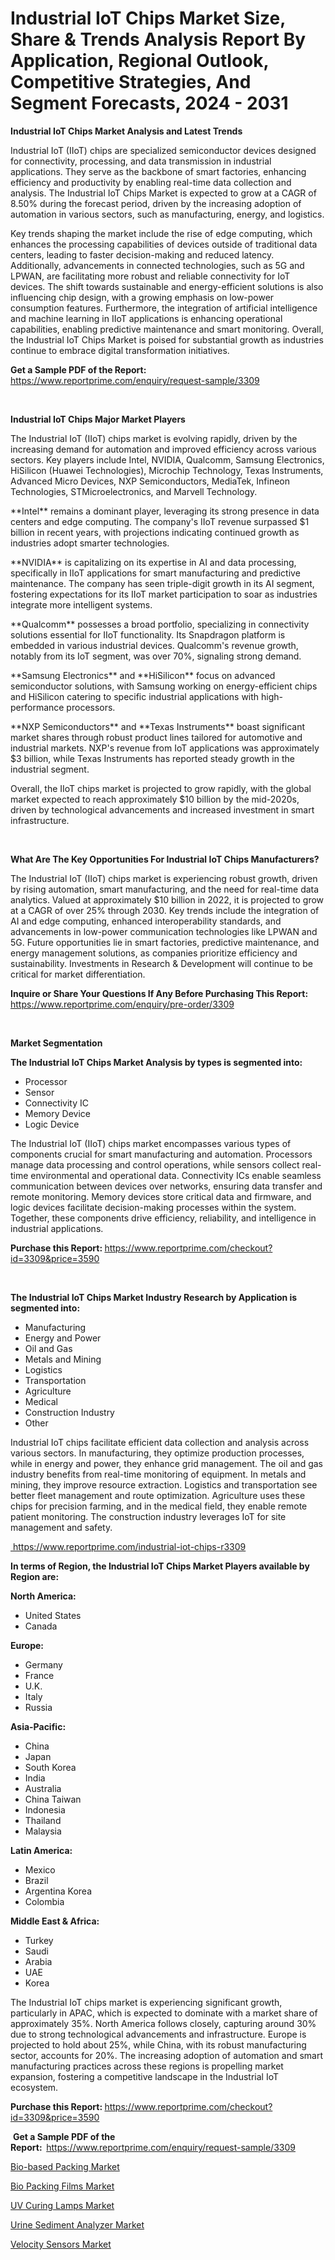<p><h1>Industrial IoT Chips Market Size, Share & Trends Analysis Report By Application, Regional Outlook, Competitive Strategies, And Segment Forecasts, 2024 - 2031</h1></p><p><strong>Industrial IoT Chips Market Analysis and Latest Trends</strong></p>
<p><p>Industrial IoT (IIoT) chips are specialized semiconductor devices designed for connectivity, processing, and data transmission in industrial applications. They serve as the backbone of smart factories, enhancing efficiency and productivity by enabling real-time data collection and analysis. The Industrial IoT Chips Market is expected to grow at a CAGR of 8.50% during the forecast period, driven by the increasing adoption of automation in various sectors, such as manufacturing, energy, and logistics.</p><p>Key trends shaping the market include the rise of edge computing, which enhances the processing capabilities of devices outside of traditional data centers, leading to faster decision-making and reduced latency. Additionally, advancements in connected technologies, such as 5G and LPWAN, are facilitating more robust and reliable connectivity for IoT devices. The shift towards sustainable and energy-efficient solutions is also influencing chip design, with a growing emphasis on low-power consumption features. Furthermore, the integration of artificial intelligence and machine learning in IIoT applications is enhancing operational capabilities, enabling predictive maintenance and smart monitoring. Overall, the Industrial IoT Chips Market is poised for substantial growth as industries continue to embrace digital transformation initiatives.</p></p>
<p><strong>Get a Sample PDF of the Report:&nbsp;</strong> <a href="https://www.reportprime.com/enquiry/request-sample/3309">https://www.reportprime.com/enquiry/request-sample/3309</a></p>
<p>&nbsp;</p>
<p><strong>Industrial IoT Chips Major Market Players</strong></p>
<p><p>The Industrial IoT (IIoT) chips market is evolving rapidly, driven by the increasing demand for automation and improved efficiency across various sectors. Key players include Intel, NVIDIA, Qualcomm, Samsung Electronics, HiSilicon (Huawei Technologies), Microchip Technology, Texas Instruments, Advanced Micro Devices, NXP Semiconductors, MediaTek, Infineon Technologies, STMicroelectronics, and Marvell Technology.</p><p>**Intel** remains a dominant player, leveraging its strong presence in data centers and edge computing. The company's IIoT revenue surpassed $1 billion in recent years, with projections indicating continued growth as industries adopt smarter technologies.</p><p>**NVIDIA** is capitalizing on its expertise in AI and data processing, specifically in IIoT applications for smart manufacturing and predictive maintenance. The company has seen triple-digit growth in its AI segment, fostering expectations for its IIoT market participation to soar as industries integrate more intelligent systems.</p><p>**Qualcomm** possesses a broad portfolio, specializing in connectivity solutions essential for IIoT functionality. Its Snapdragon platform is embedded in various industrial devices. Qualcomm's revenue growth, notably from its IoT segment, was over 70%, signaling strong demand.</p><p>**Samsung Electronics** and **HiSilicon** focus on advanced semiconductor solutions, with Samsung working on energy-efficient chips and HiSilicon catering to specific industrial applications with high-performance processors.</p><p>**NXP Semiconductors** and **Texas Instruments** boast significant market shares through robust product lines tailored for automotive and industrial markets. NXP's revenue from IoT applications was approximately $3 billion, while Texas Instruments has reported steady growth in the industrial segment.</p><p>Overall, the IIoT chips market is projected to grow rapidly, with the global market expected to reach approximately $10 billion by the mid-2020s, driven by technological advancements and increased investment in smart infrastructure.</p></p>
<p>&nbsp;</p>
<p><strong>What Are The Key Opportunities For Industrial IoT Chips Manufacturers?</strong></p>
<p><p>The Industrial IoT (IIoT) chips market is experiencing robust growth, driven by rising automation, smart manufacturing, and the need for real-time data analytics. Valued at approximately $10 billion in 2022, it is projected to grow at a CAGR of over 25% through 2030. Key trends include the integration of AI and edge computing, enhanced interoperability standards, and advancements in low-power communication technologies like LPWAN and 5G. Future opportunities lie in smart factories, predictive maintenance, and energy management solutions, as companies prioritize efficiency and sustainability. Investments in Research & Development will continue to be critical for market differentiation.</p></p>
<p><strong>Inquire or Share Your Questions If Any Before Purchasing This Report:</strong> <a href="https://www.reportprime.com/enquiry/pre-order/3309">https://www.reportprime.com/enquiry/pre-order/3309</a></p>
<p>&nbsp;</p>
<p><strong>Market Segmentation</strong></p>
<p><strong>The Industrial IoT Chips Market Analysis by types is segmented into:</strong></p>
<p><ul><li>Processor</li><li>Sensor</li><li>Connectivity IC</li><li>Memory Device</li><li>Logic Device</li></ul></p>
<p><p>The Industrial IoT (IIoT) chips market encompasses various types of components crucial for smart manufacturing and automation. Processors manage data processing and control operations, while sensors collect real-time environmental and operational data. Connectivity ICs enable seamless communication between devices over networks, ensuring data transfer and remote monitoring. Memory devices store critical data and firmware, and logic devices facilitate decision-making processes within the system. Together, these components drive efficiency, reliability, and intelligence in industrial applications.</p></p>
<p><strong>Purchase this Report:&nbsp;</strong><a href="https://www.reportprime.com/checkout?id=3309&price=3590">https://www.reportprime.com/checkout?id=3309&price=3590</a></p>
<p>&nbsp;</p>
<p><strong>The Industrial IoT Chips Market Industry Research by Application is segmented into:</strong></p>
<p><ul><li>Manufacturing</li><li>Energy and Power</li><li>Oil and Gas</li><li>Metals and Mining</li><li>Logistics</li><li>Transportation</li><li>Agriculture</li><li>Medical</li><li>Construction Industry</li><li>Other</li></ul></p>
<p><p>Industrial IoT chips facilitate efficient data collection and analysis across various sectors. In manufacturing, they optimize production processes, while in energy and power, they enhance grid management. The oil and gas industry benefits from real-time monitoring of equipment. In metals and mining, they improve resource extraction. Logistics and transportation see better fleet management and route optimization. Agriculture uses these chips for precision farming, and in the medical field, they enable remote patient monitoring. The construction industry leverages IoT for site management and safety.</p></p>
<p><a href="https://www.reportprime.com/industrial-iot-chips-r3309">&nbsp;https://www.reportprime.com/industrial-iot-chips-r3309</a></p>
<p><strong>In terms of Region, the Industrial IoT Chips Market Players available by Region are:</strong></p>
<p>
    <p> <strong> North America: </strong>
        <ul>
            <li>United States</li>
            <li>Canada</li>
        </ul>
        </p> 
    <p> <strong> Europe: </strong>
        <ul>
            <li>Germany</li>
            <li>France</li>
            <li>U.K.</li>
            <li>Italy</li>
            <li>Russia</li>
        </ul>
        </p> 
    <p> <strong> Asia-Pacific: </strong>
        <ul>
            <li>China</li>
            <li>Japan</li>
            <li>South Korea</li>
            <li>India</li>
            <li>Australia</li>
            <li>China Taiwan</li>
            <li>Indonesia</li>
            <li>Thailand</li>
            <li>Malaysia</li>
        </ul>
        </p> 
    <p> <strong> Latin America: </strong>
        <ul>
            <li>Mexico</li>
            <li>Brazil</li>
            <li>Argentina Korea</li>
            <li>Colombia</li>
        </ul>
        </p> 
    <p> <strong> Middle East & Africa: </strong>
        <ul>
            <li>Turkey</li>
            <li>Saudi</li>
            <li>Arabia</li>
            <li>UAE</li>
            <li>Korea</li>
        </ul>
    </p>
    </p>
<p><p>The Industrial IoT chips market is experiencing significant growth, particularly in APAC, which is expected to dominate with a market share of approximately 35%. North America follows closely, capturing around 30% due to strong technological advancements and infrastructure. Europe is projected to hold about 25%, while China, with its robust manufacturing sector, accounts for 20%. The increasing adoption of automation and smart manufacturing practices across these regions is propelling market expansion, fostering a competitive landscape in the Industrial IoT ecosystem.</p></p>
<p><strong>Purchase this Report: </strong><a href="https://www.reportprime.com/checkout?id=3309&price=3590">https://www.reportprime.com/checkout?id=3309&price=3590</a></p>
<p>&nbsp;<strong>Get a Sample PDF of the Report:&nbsp;&nbsp;</strong><a href="https://www.reportprime.com/enquiry/request-sample/3309">https://www.reportprime.com/enquiry/request-sample/3309</a></p>
<p><strong></strong></p>
<p><p><a href="https://issuu.com/reportprime-2/docs/bio-based-packing-market-size-2030._1b6219d56772db">Bio-based Packing Market</a></p><p><a href="https://issuu.com/reportprime-2/docs/bio-packing-films-market-size-2030._2d4ce8610152b1">Bio Packing Films Market</a></p><p><a href="https://www.linkedin.com/pulse/uv-curing-lamps-market-report-product-type-spot-lamps3d-lampsuv-rbi5c?trackingId=TQ7Lz%2FxRQgO%2FJuHgpjdZYg%3D%3D">UV Curing Lamps Market</a></p><p><a href="https://www.linkedin.com/pulse/urine-sediment-analyzer-market-insights-products-regional-analysis-e5nlc?trackingId=3XZPOWOpSryuFMRHFc8W%2Bg%3D%3D">Urine Sediment Analyzer Market</a></p><p><a href="https://www.linkedin.com/pulse/velocity-sensors-market-size-share-trends-analysis-report-product-tqlvc?trackingId=CkjgBw9CROmZK6bmGXd%2B1g%3D%3D">Velocity Sensors Market</a></p></p>